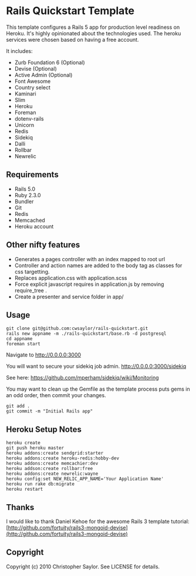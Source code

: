 # Rails Quickstart Template

This template configures a Rails 5 app for production level readiness on Heroku.
It's highly opinionated about the technologies used.
The heroku services were chosen based on having a free account.

It includes:

* Zurb Foundation 6 (Optional)
* Devise (Optional)
* Active Admin (Optional)
* Font Awesome
* Country select
* Kaminari
* Slim
* Heroku
* Foreman
* dotenv-rails
* Unicorn
* Redis
* Sidekiq
* Dalli
* Rollbar
* Newrelic

## Requirements

* Rails 5.0
* Ruby 2.3.0
* Bundler
* Git
* Redis
* Memcached
* Heroku account

## Other nifty features

* Generates a pages controller with an index mapped to root url
* Controller and action names are added to the body tag as classes for css targetting.
* Replaces application.css with application.scss
* Force explicit javascript requires in application.js by removing require_tree .
* Create a presenter and service folder in app/

## Usage

    git clone git@github.com:cwsaylor/rails-quickstart.git
    rails new appname -m ./rails-quickstart/base.rb -d postgresql
    cd appname
    foreman start

Navigate to http://0.0.0.0:3000

You will want to secure your sidekiq job admin.
http://0.0.0.0:3000/sidekiq

See here:
https://github.com/mperham/sidekiq/wiki/Monitoring

You may want to clean up the Gemfile as the template process puts gems in an odd order,
then commit your changes.

    git add .
    git commit -m "Initial Rails app"

## Heroku Setup Notes

    heroku create
    git push heroku master
    heroku addons:create sendgrid:starter
    heroku addons:create heroku-redis:hobby-dev
    heroku addons:create memcachier:dev
    heroku addson:create rollbar:free
    heroku addons:create newrelic:wayne
    heroku config:set NEW_RELIC_APP_NAME='Your Application Name'
    heroku run rake db:migrate
    heroku restart

## Thanks

I would like to thank Daniel Kehoe for the awesome Rails 3 template tutorial:
[http://github.com/fortuity/rails3-mongoid-devise](http://github.com/fortuity/rails3-mongoid-devise)

## Copyright

Copyright (c) 2010 Christopher Saylor. See LICENSE for details.
